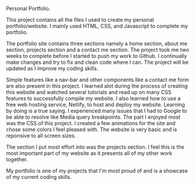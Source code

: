 Personal Portfolio.

This project contains all the files I used to create my personal portfolio/website.
I mainly used HTML, CSS, and Javascript to complete my portfolio.

The portfolio site contains three sections namely a home section, about me section, projects section and a contact me section.
The project took me two weeks to complete before I started to push my work to Github.
I continually make changes and try to fix and clean code where I can. The project will be updated as I improve my coding skills. 

Simple features like a nav-bar and other components like a contact me form are also present in this project. I learned alot during the process of creating this website and watched several tutorials and read up on many CSS features to successfully compile my website. I also learned how to use a free web hosting service, Netlify, to host and deploy my website. Learning by doing is a true saying. I experienced many issues that I had to Google to be able to resolve like Media query breakpoints. The part I enjoyed most was the CSS of this project. I created a few animations for the site and chose some colors I feel pleased with. The website is very basic and is reponsive to all screen sizes.

The section I put most effort into was the projects section. I feel this is the most important part of my website as it presents all of my other work together.

My portfolio is one of my projects that I'm most proud of and is a showcase of my current coding skills.